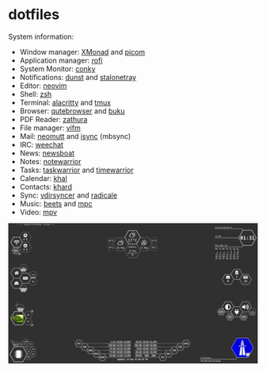 # dotfiles

System information:

* Window manager: [XMonad](https://xmonad.org/) and [picom](https://github.com/yshui/picom)
* Application manager: [rofi](https://github.com/davatorium/rofi)
* System Monitor: [conky](https://github.com/brndnmtthws/conky)
* Notifications: [dunst](https://dunst-project.org/) and [stalonetray](http://stalonetray.sourceforge.net/)
* Editor: [neovim](https://neovim.io/)
* Shell: [zsh](https://wiki.archlinux.org/index.php/Zsh)
* Terminal: [alacritty](https://github.com/alacritty/alacritty) and [tmux](https://github.com/tmux/tmux)
* Browser: [qutebrowser](https://qutebrowser.org/) and [buku](https://github.com/jarun/Buku)
* PDF Reader: [zathura](https://pwmt.org/projects/zathura/)
* File manager: [vifm](https://vifm.info/)
* Mail: [neomutt](https://neomutt.org/) and [isync](http://isync.sourceforge.net/) (mbsync)
* IRC: [weechat](https://weechat.org/)
* News: [newsboat](https://newsboat.org/)
* Notes: [notewarrior](https://gitlab.com/mrossinek/notewarrior)
* Tasks: [taskwarrior](https://taskwarrior.org/) and [timewarrior](https://timewarrior.net/)
* Calendar: [khal](https://lostpackets.de/khal/)
* Contacts: [khard](https://github.com/scheibler/khard)
* Sync: [vdirsyncer](https://github.com/pimutils/vdirsyncer) and [radicale](https://radicale.org/2.1.html)
* Music: [beets](https://beets.io/) and [mpc](https://www.musicpd.org/clients/mpc/)
* Video: [mpv](https://mpv.io/)

![Screenshot](screenshot.jpg "Screenshot")
